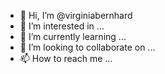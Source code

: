 - 👋 Hi, I’m @virginiabernhard
- 👀 I’m interested in ...
- 🌱 I’m currently learning ...
- 💞️ I’m looking to collaborate on ...
- 📫 How to reach me ...

<!---
virginiabernhard/virginiabernhard is a ✨ special ✨ repository because its `README.md` (this file) appears on your GitHub profile.
You can click the Preview link to take a look at your changes.
--->
